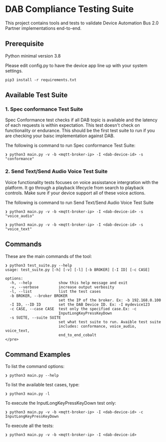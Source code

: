 # DAB Compliance Testing Suite #

This project contains tools and tests to validate Device Automation Bus 2.0 Partner implementations end-to-end.

## Prerequisite ##
Python minimal version 3.8

Please edit config.py to have the device app line up with your system settings.

```
pip3 install -r requirements.txt
```

## Available Test Suite ##

### 1. Spec conformance Test Suite ###

Spec Conformance test checks if all DAB topic is available and the latency of each requests is within expectation. 
This test doesn't check on functionality or endurance. This should be the first test suite to run if you are checking your baisc implementation against DAB.

The following is command to run Spec conformance Test Suite:
```
❯ python3 main.py -v -b <mqtt-broker-ip> -I <dab-device-id> -s "conformance"
```


### 2. Send Text/Send Audio Voice Test Suite ###

Voice functionality tests focuses on voice assisstance intergration with the platform. It go through a playback lifecycle from search to playback controls. Make sure if your device support all of these voice actions. 

The following is command to run Send Text/Send Audio Voice Test Suite
```
❯ python3 main.py -v -b <mqtt-broker-ip> -I <dab-device-id> -s "voice_audio"

❯ python3 main.py -v -b <mqtt-broker-ip> -I <dab-device-id> -s "voice_text"
```


## Commands ##

These are the main commands of the tool:

```
❯ python3 test_suite.py --help
usage: test_suite.py [-h] [-v] [-l] [-b BROKER] [-I ID] [-c CASE]

options:
  -h, --help            show this help message and exit
  -v, --verbose         increase output verbosity
  -l, --list            list the test cases
  -b BROKER, --broker BROKER
                        set the IP of the broker. Ex: -b 192.168.0.100
  -I ID, --ID ID        set the DAB Device ID. Ex: -I mydevice123
  -c CASE, --case CASE  test only the specified case.Ex: -c 
                        InputLongKeyPressKeyDown
  -s SUITE, --suite SUITE
                        set what test suite to run. Avaible test suite 
                        includes: conformance, voice_audio, voice_text, 
                        end_to_end_cobalt
</pre>

```

## Command Examples ##

To list the command options:

```
❯ python3 main.py --help
```

To list the available test cases, type:

```
❯ python3 main.py -l
```

To execute the InputLongKeyPressKeyDown test only:

```
❯ python3 main.py -v -b <mqtt-broker-ip> -I <dab-device-id> -c InputLongKeyPressKeyDown
```

To execute all the tests:

```
❯ python3 main.py -v -b <mqtt-broker-ip> -I <dab-device-id>
```
